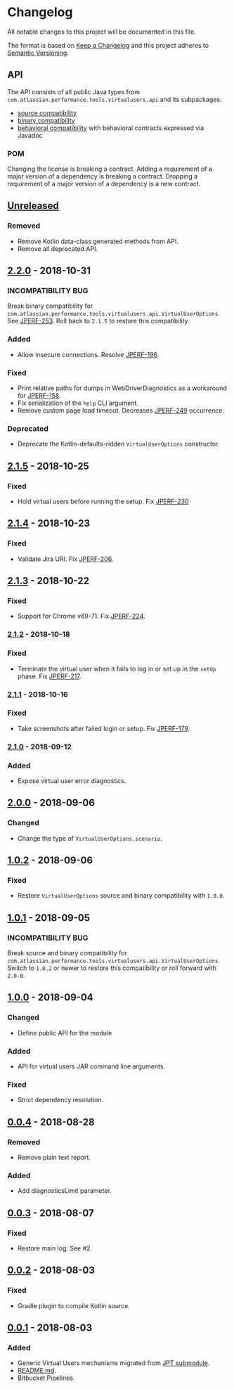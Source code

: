 # Changelog
All notable changes to this project will be documented in this file.

The format is based on [Keep a Changelog](http://keepachangelog.com/en/1.0.0/)
and this project adheres to [Semantic Versioning](http://semver.org/spec/v2.0.0.html).

## API
The API consists of all public Java types from `com.atlassian.performance.tools.virtualusers.api` and its subpackages:

  * [source compatibility]
  * [binary compatibility]
  * [behavioral compatibility] with behavioral contracts expressed via Javadoc

[source compatibility]: http://cr.openjdk.java.net/~darcy/OpenJdkDevGuide/OpenJdkDevelopersGuide.v0.777.html#source_compatibility
[binary compatibility]: http://cr.openjdk.java.net/~darcy/OpenJdkDevGuide/OpenJdkDevelopersGuide.v0.777.html#binary_compatibility
[behavioral compatibility]: http://cr.openjdk.java.net/~darcy/OpenJdkDevGuide/OpenJdkDevelopersGuide.v0.777.html#behavioral_compatibility

### POM
Changing the license is breaking a contract.
Adding a requirement of a major version of a dependency is breaking a contract.
Dropping a requirement of a major version of a dependency is a new contract.

## [Unreleased]
[Unreleased]: https://bitbucket.org/atlassian/virtual-users/branches/compare/master%0Drelease-2.2.0

### Removed
- Remove Kotlin data-class generated methods from API.
- Remove all deprecated API.

## [2.2.0] - 2018-10-31
[2.2.0]: https://bitbucket.org/atlassian/virtual-users/branches/compare/release-2.2.0%0Drelease-2.1.5

### INCOMPATIBILITY BUG
Break binary compatibility for `com.atlassian.performance.tools.virtualusers.api.VirtualUserOptions`. See [JPERF-253].
Roll back to `2.1.5` to restore this compatibility.

[JPERF-253]: https://ecosystem.atlassian.net/browse/JPERF-253

### Added
- Allow insecure connections. Resolve [JPERF-196].

### Fixed
- Print relative paths for dumps in WebDriverDiagnostics as a workaround for [JPERF-158].
- Fix serialization of the `help` CLI argument.
- Remove custom page load timeout. Decreases [JPERF-249] occurrence.

[JPERF-249]: https://ecosystem.atlassian.net/browse/JPERF-249

### Deprecated
- Deprecate the Kotlin-defaults-ridden `VirtualUserOptions` constructor.

[JPERF-196]: https://ecosystem.atlassian.net/browse/JPERF-196
[JPERF-158]: https://ecosystem.atlassian.net/browse/JPERF-158

## [2.1.5] - 2018-10-25
[2.1.5]: https://bitbucket.org/atlassian/virtual-users/branches/compare/release-2.1.5%0Drelease-2.1.4

### Fixed
- Hold virtual users before running the setup. Fix [JPERF-230]

[JPERF-230]: https://ecosystem.atlassian.net/browse/JPERF-230

## [2.1.4] - 2018-10-23
[2.1.4]: https://bitbucket.org/atlassian/virtual-users/branches/compare/release-2.1.4%0Drelease-2.1.3

### Fixed
- Validate Jira URI. Fix [JPERF-206].

[JPERF-206]: https://ecosystem.atlassian.net/browse/JPERF-206

## [2.1.3] - 2018-10-22
[2.1.3]: https://bitbucket.org/atlassian/virtual-users/branches/compare/release-2.1.3%0Drelease-2.1.2

### Fixed
- Support for Chrome v69-71. Fix [JPERF-224].

[JPERF-224]: https://ecosystem.atlassian.net/browse/JPERF-224

### [2.1.2] - 2018-10-18
[2.1.2]: https://bitbucket.org/atlassian/virtual-users/branches/compare/release-2.1.2%0Drelease-2.1.1

### Fixed
- Terminate the virtual user when it fails to log in or set up in the `setUp` phase. Fix [JPERF-217].

[JPERF-217]: https://ecosystem.atlassian.net/browse/JPERF-217

### [2.1.1] - 2018-10-16
[2.1.1]: https://bitbucket.org/atlassian/virtual-users/branches/compare/release-2.1.1%0Drelease-2.1.0

### Fixed
- Take screenshots after failed login or setup. Fix [JPERF-179].

[JPERF-179]: https://ecosystem.atlassian.net/browse/JPERF-179

### [2.1.0] - 2018-09-12
[2.1.0]: https://bitbucket.org/atlassian/virtual-users/branches/compare/release-2.1.0%0Drelease-2.0.0

### Added
- Expose virtual user error diagnostics.

## [2.0.0] - 2018-09-06
[2.0.0]: https://bitbucket.org/atlassian/virtual-users/branches/compare/release-2.0.0%0Drelease-1.0.2

### Changed
- Change the type of `VirtualUserOptions.scenario`.

## [1.0.2] - 2018-09-06
[1.0.2]: https://bitbucket.org/atlassian/virtual-users/branches/compare/release-1.0.2%0Drelease-1.0.1

### Fixed
- Restore `VirtualUserOptions` source and binary compatibility with `1.0.0`.

## [1.0.1] - 2018-09-05
[1.0.1]: https://bitbucket.org/atlassian/virtual-users/branches/compare/release-1.0.1%0Drelease-1.0.0

### INCOMPATIBILITY BUG
Break source and binary compatibility for `com.atlassian.performance.tools.virtualusers.api.VirtualUserOptions`.
Switch to `1.0.2` or newer to restore this compatibility or roll forward with `2.0.0`.

## [1.0.0] - 2018-09-04
[1.0.0]: https://bitbucket.org/atlassian/virtual-users/branches/compare/release-1.0.0%0Drelease-0.0.4

### Changed 
- Define public API for the module

### Added
- API for virtual users JAR command line arguments.

### Fixed
- Strict dependency resolution.

## [0.0.4] - 2018-08-28
[0.0.4]: https://bitbucket.org/atlassian/virtual-users/branches/compare/release-0.0.4%0Drelease-0.0.3

### Removed
- Remove plain text report.

### Added
- Add diagnosticsLimit parameter.

## [0.0.3] - 2018-08-07
[0.0.3]: https://bitbucket.org/atlassian/virtual-users/branches/compare/release-0.0.3%0Drelease-0.0.2

### Fixed
- Restore main log. See #2.

## [0.0.2] - 2018-08-03
[0.0.2]: https://bitbucket.org/atlassian/virtual-users/branches/compare/release-0.0.2%0Drelease-0.0.1

### Fixed
- Gradle plugin to compile Kotlin source.

## [0.0.1] - 2018-08-03
[0.0.1]: https://bitbucket.org/atlassian/virtual-users/branches/compare/release-0.0.1%0Dinitial-commit

### Added
- Generic Virtual Users mechanisms migrated from [JPT submodule].
- [README.md](README.md).
- Bitbucket Pipelines.

[JPT submodule]: https://stash.atlassian.com/projects/JIRASERVER/repos/jira-performance-tests/browse/virtual-users?at=ce7ab255e955891a927ac1c19b9b6178b56d1e4f
